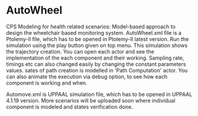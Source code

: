 # AutoWheel
CPS Modeling for health related scenarios: Model-based approach to design the wheelchair based monitoring system.
AutoWheel.xml file is a Ptolemy-II file, which has to be opened in Ptolemy-II latest version. Run the simulation using the play button given on top menu. This simulation shows the trajectory creation. You can open each actor and see the implementation of the each component and their working. Sampling rate, timings etc can also changed easily by changing the constant parameters values. sates of path creation is modelled in 'Path Computation' actor. You can also animate the execution via debug option, to see how each component is working and when.

Automove.xml is UPPAAL simulation file, which has to be opened in UPPAAL 4.1.19 version. More scenarios will be uploaded soon where individual component is modeled and states verification done.
